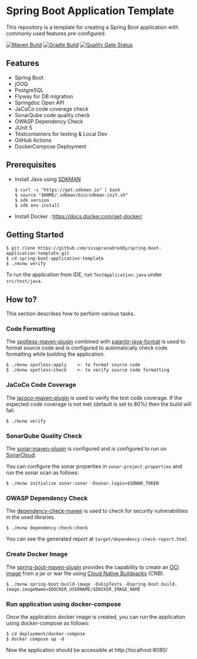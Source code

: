 # Spring Boot Application Template
This repository is a template for creating a Spring Boot application with commonly used features pre-configured.

[![Maven Build](https://github.com/sivaprasadreddy/spring-boot-application-template/actions/workflows/ci-maven.yml/badge.svg)](https://github.com/sivaprasadreddy/spring-boot-application-template/actions/workflows/ci-maven.yml)
[![Gradle Build](https://github.com/sivaprasadreddy/spring-boot-application-template/actions/workflows/ci-gradle.yml/badge.svg)](https://github.com/sivaprasadreddy/spring-boot-application-template/actions/workflows/ci-gradle.yml)
[![Quality Gate Status](https://sonarcloud.io/api/project_badges/measure?project=sivaprasadreddy_spring-boot-application-template&metric=alert_status)](https://sonarcloud.io/summary/new_code?id=sivaprasadreddy_spring-boot-application-template)

## Features
* Spring Boot
* jOOQ
* PostgreSQL
* Flyway for DB migration
* Springdoc Open API
* JaCoCo code coverage check
* SonarQube code quality check
* OWASP Dependency Check
* JUnit 5
* Testcontainers for testing & Local Dev
* GitHub Actions
* DockerCompose Deployment

## Prerequisites
* Install Java using [SDKMAN](https://sdkman.io/)

    ```shell
    $ curl -s "https://get.sdkman.io" | bash
    $ source "$HOME/.sdkman/bin/sdkman-init.sh"
    $ sdk version
    $ sdk env install
    ```
* Install Docker : https://docs.docker.com/get-docker/

## Getting Started

```shell
$ git clone https://github.com/sivaprasadreddy/spring-boot-application-template.git
$ cd spring-boot-application-template
$ ./mvnw verify
```

To run the application from IDE, run `TestApplication.java` under `src/test/java`.

## How to?
This section describes how to perform various tasks.

### Code Formatting
The [spotless-maven-plugin](https://github.com/diffplug/spotless/tree/main/plugin-maven) combined with 
[palantir-java-format](https://github.com/palantir/palantir-java-format) is used to format source code 
and is configured to automatically check code formatting while building the application.

```shell
$ ./mvnw spotless:apply    <- to format source code
$ ./mvnw spotless:check    <- to verify source code formatting
```

### JaCoCo Code Coverage
The [jacoco-maven-plugin](https://www.eclemma.org/jacoco/trunk/doc/maven.html) is used to verify the test code coverage.
If the expected code coverage is not met (default is set to 80%) then the build will fail.

```shell
$ ./mvnw verify
```

### SonarQube Quality Check
The [sonar-maven-plugin](https://docs.sonarqube.org/latest/analyzing-source-code/scanners/sonarscanner-for-maven/) is configured and 
is configured to run on [SonarCloud](https://sonarcloud.io/). 

You can configure the sonar properties in `sonar-project.properties` and run the sonar scan as follows:

```shell
$ ./mvnw initialize sonar:sonar -Dsonar.login=$SONAR_TOKEN
```

### OWASP Dependency Check
The [dependency-check-maven](https://jeremylong.github.io/DependencyCheck/dependency-check-maven/) is used to check
for security vulnerabilities in the used libraries.

```shell
$ ./mvnw dependency-check:check
```
You can see the generated report at `target/dependency-check-report.html`

### Create Docker Image
The [spring-boot-maven-plugin](https://docs.spring.io/spring-boot/docs/current/maven-plugin/reference/htmlsingle/) provides 
the capability to create an [OCI image](https://github.com/opencontainers/image-spec) from a jar or war file using [Cloud Native Buildpacks](https://buildpacks.io/) (CNB).

```shell
$ ./mvnw spring-boot:build-image -DskipTests -Dspring-boot.build-image.imageName=$DOCKER_USERNAME/$DOCKER_IMAGE_NAME
```

### Run application using docker-compose
Once the application docker image is created, you can run the application using docker-compose as follows:

```shell
$ cd deployment/docker-compose
$ docker compose up -d
```

Now the application should be accessible at http://localhost:8080/

